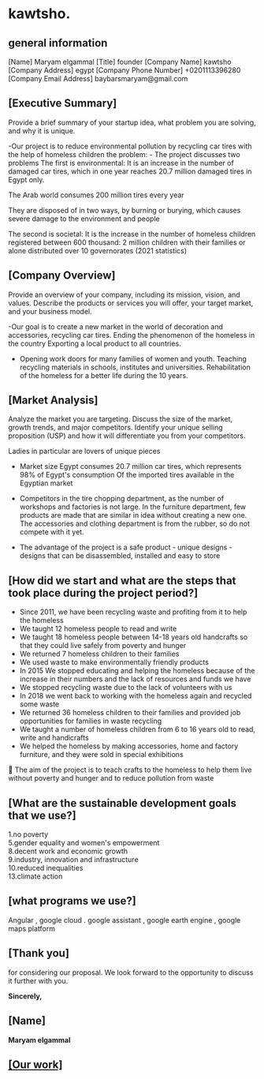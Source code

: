 # kawtsho.
<h2> general information </h2>
[Name] 
Maryam elgammal
[Title] 
founder
[Company Name]
kawtsho
[Company Address]
egypt
[Company Phone Number]
+0201113396280
[Company Email Address]
baybarsmaryam@gmail.com

<h2>[Executive Summary] </h2>
<p>Provide a brief summary of your startup idea, what problem you are solving, and why it is unique.

-Our project is to reduce environmental pollution by recycling car tires with the help of homeless children
the problem: -
The project discusses two problems
The first is environmental:
It is an increase in the number of damaged car tires, which in one year reaches 20.7 million damaged tires in Egypt only.

The Arab world consumes 200 million tires every year

They are disposed of in two ways, by burning or burying, which causes severe damage to the environment and people


The second is societal:
It is the increase in the number of homeless children registered between 600 thousand: 2 million children with their families or alone distributed over 10 governorates (2021 statistics) </p>

 <h2>[Company Overview]</h2>
<p> Provide an overview of your company, including its mission, vision, and values. Describe the products or services you will offer, your target market, and your business model.

-Our goal is to create a new market in the world of decoration and accessories, recycling car tires.
Ending the phenomenon of the homeless in the country
Exporting a local product to all countries.
- Opening work doors for many families of women and youth.
Teaching recycling materials in schools, institutes and universities.
Rehabilitation of the homeless for a better life during the 10 years.</p>

<h2> [Market Analysis] </h2>
<p>Analyze the market you are targeting. Discuss the size of the market, growth trends, and major competitors. Identify your unique selling proposition (USP) and how it will differentiate you from your competitors.

Ladies in particular are lovers of unique pieces

+ Market size Egypt consumes 20.7 million car tires, which represents 98% of Egypt's consumption
 Of the imported tires available in the Egyptian market

+ Competitors in the tire chopping department, as the number of workshops and factories is not large.
In the furniture department, few products are made that are similar in idea without creating a new one.
The accessories   and clothing department is from the rubber, so do not compete with it yet.

+ The advantage of the project is a safe product - unique designs - designs that can be disassembled, installed and easy to store</p>

<h2> [How did we start and what are the steps that took place during the project period?] </h2>
<ul>
<li>Since 2011, we have been recycling waste and profiting from it to help the homeless<br></li>
<li>We taught 12 homeless people to read and write<br></<li>
<li>	We taught 18 homeless people between 14-18 years old handcrafts so that they could live safely from poverty and hunger<br></li>
<li>We returned 7 homeless children to their families<br></li>
<li>	We used waste to make environmentally friendly products<br></li>
<li>	In 2015 We stopped educating and helping the homeless because of the increase in their numbers and the lack of resources and funds we have<br></li>
<li>	We stopped recycling waste due to the lack of volunteers with us<br></li>
<li>	In 2018 we went back to working with the homeless again and recycled some waste<br></li>
<li>	We returned 36 homeless children to their families and provided job opportunities for families in waste recycling <br></li>
<li>	We taught a number of homeless children from 6 to 16 years old to read, write and handicrafts <br> </<li>
<li>	We helped the homeless by making accessories, home and factory furniture, and they were sold in special exhibitions <br> </li>
</ul>
	The aim of the project is to teach crafts to the homeless to help them live without poverty and hunger and to reduce pollution from waste <br> 
<h2>[What are the sustainable development goals that we use?]</h2>	

<p> 1.no poverty <br>
5.gender equality and women's empowerment<br>
8.decent work and economic growth<br>
9.industry, innovation and infrastructure <br>
10.reduced inequalities<br>
13.climate action <br> </p>

  <h2> [what programs we use?] </h2>

  <p> Angular , google cloud . google assistant , google earth engine , google maps platform </p>

  <h2> [Thank you] </h2>
 <p> for considering our proposal. We look forward to the opportunity to discuss it further with you.</p>

<b> Sincerely,</b>

  <h2>[Name]</h2>
  
  <p><b> Maryam elgammal </b></p>
<h2> <a href="https://youtu.be/oazdo2WXyDU">[Our work]</a></h2>
